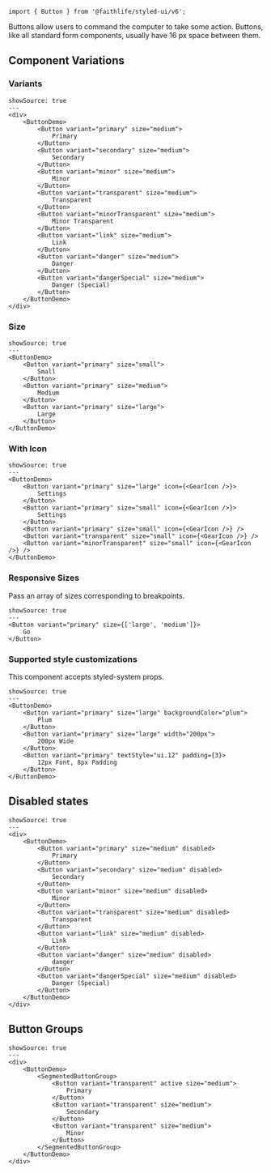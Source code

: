 `import { Button } from '@faithlife/styled-ui/v6';`

Buttons allow users to command the computer to take some action. Buttons, like all standard form components, usually have 16 px space between them.

## Component Variations

### Variants

```react
showSource: true
---
<div>
	<ButtonDemo>
		<Button variant="primary" size="medium">
			Primary
		</Button>
		<Button variant="secondary" size="medium">
			Secondary
		</Button>
		<Button variant="minor" size="medium">
			Minor
		</Button>
		<Button variant="transparent" size="medium">
			Transparent
		</Button>
		<Button variant="minorTransparent" size="medium">
			Minor Transparent
		</Button>
		<Button variant="link" size="medium">
			Link
		</Button>
		<Button variant="danger" size="medium">
			Danger
		</Button>
		<Button variant="dangerSpecial" size="medium">
			Danger (Special)
		</Button>
	</ButtonDemo>
</div>
```

### Size

```react
showSource: true
---
<ButtonDemo>
	<Button variant="primary" size="small">
		Small
	</Button>
	<Button variant="primary" size="medium">
		Medium
	</Button>
	<Button variant="primary" size="large">
		Large
	</Button>
</ButtonDemo>
```

### With Icon

```react
showSource: true
---
<ButtonDemo>
	<Button variant="primary" size="large" icon={<GearIcon />}>
		Settings
	</Button>
	<Button variant="primary" size="small" icon={<GearIcon />}>
		Settings
	</Button>
	<Button variant="primary" size="small" icon={<GearIcon />} />
	<Button variant="transparent" size="small" icon={<GearIcon />} />
	<Button variant="minorTransparent" size="small" icon={<GearIcon />} />
</ButtonDemo>
```

### Responsive Sizes

Pass an array of sizes corresponding to breakpoints.

```react
showSource: true
---
<Button variant="primary" size={['large', 'medium']}>
	Go
</Button>
```

### Supported style customizations

This component accepts styled-system props.

```react
showSource: true
---
<ButtonDemo>
	<Button variant="primary" size="large" backgroundColor="plum">
		Plum
	</Button>
	<Button variant="primary" size="large" width="200px">
		200px Wide
	</Button>
	<Button variant="primary" textStyle="ui.12" padding={3}>
		12px Font, 8px Padding
	</Button>
</ButtonDemo>
```

## Disabled states

```react
showSource: true
---
<div>
	<ButtonDemo>
		<Button variant="primary" size="medium" disabled>
			Primary
		</Button>
		<Button variant="secondary" size="medium" disabled>
			Secondary
		</Button>
		<Button variant="minor" size="medium" disabled>
			Minor
		</Button>
		<Button variant="transparent" size="medium" disabled>
			Transparent
		</Button>
		<Button variant="link" size="medium" disabled>
			Link
		</Button>
		<Button variant="danger" size="medium" disabled>
			danger
		</Button>
		<Button variant="dangerSpecial" size="medium" disabled>
			Danger (Special)
		</Button>
	</ButtonDemo>
</div>
```

## Button Groups

```react
showSource: true
---
<div>
	<ButtonDemo>
		<SegmentedButtonGroup>
			<Button variant="transparent" active size="medium">
				Primary
			</Button>
			<Button variant="transparent" size="medium">
				Secondary
			</Button>
			<Button variant="transparent" size="medium">
				Minor
			</Button>
		</SegmentedButtonGroup>
	</ButtonDemo>
</div>
```
